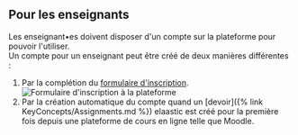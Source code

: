 ## Pour les enseignants

Les enseignant•es doivent disposer d'un compte sur la plateforme pour pouvoir l'utiliser.  
Un compte pour un enseignant peut être créé de deux manières différentes :

1. Par la complétion du [formulaire d'inscription](https://elaastic.irit.fr/elaastic-questions/register).
![Formulaire d'inscription à la plateforme](/images/requirements/register_as_teacher.png)
2. Par la création automatique du compte quand un [devoir]({% link KeyConcepts/Assignments.md %}) elaastic est créé pour 
la première fois depuis une plateforme de cours en ligne telle que Moodle.